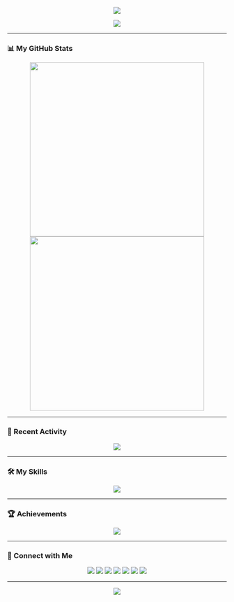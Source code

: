 <!--
MIT License

Copyright (c) 2024 ZZY1234321

Permission is hereby granted, free of charge, to any person obtaining a copy
of this software and associated documentation files (the "Software"), to deal
in the Software without restriction, including without limitation the rights
to use, copy, modify, merge, publish, distribute, sublicense, and/or sell
copies of the Software, and to permit persons to whom the Software is
furnished to do so, subject to the following conditions:

The above copyright notice and this permission notice shall be included in all
copies or substantial portions of the Software.

THE SOFTWARE IS PROVIDED "AS IS", WITHOUT WARRANTY OF ANY KIND, EXPRESS OR
IMPLIED, INCLUDING BUT NOT LIMITED TO THE WARRANTIES OF MERCHANTABILITY,
FITNESS FOR A PARTICULAR PURPOSE AND NONINFRINGEMENT. IN NO EVENT SHALL THE
AUTHORS OR COPYRIGHT HOLDERS BE LIABLE FOR ANY CLAIM, DAMAGES OR OTHER
LIABILITY, WHETHER IN AN ACTION OF CONTRACT, TORT OR OTHERWISE, ARISING FROM,
OUT OF OR IN CONNECTION WITH THE SOFTWARE OR THE USE OR OTHER DEALINGS IN THE
SOFTWARE.

Source repository: <https://github.com/ZZY1234321/ZZY1234321>
-->

<p align="center">
    <!-- Header banner -->
    <img src="https://capsule-render.vercel.app/api?type=waving&color=0:FFDEE9,100:B5FFFC&height=250&section=header&text=Hi%20There!&fontSize=75&fontColor=333&desc=Welcome%20to%20my%20GitHub!&descAlignY=65&descAlign=50" />
</p>

<p align="center">
    <!-- Typing effect -->
    <img src="https://readme-typing-svg.demolab.com?font=Roboto&size=24&pause=1000&color=0E80D3&center=true&vCenter=true&width=600&lines=I+am+ZZY1234321;Welcome+to+my+GitHub+Profile!;Explore+my+projects+below!" />
</p>

---

### 📊 My GitHub Stats

<p align="center">
    <!-- GitHub Stats -->
    <img src="https://github-readme-stats.vercel.app/api?username=ZZY1234321&theme=default&show_icons=true&hide_title=true&hide=contribs&include_all_commits=true" width="400" />
    <!-- Streak Stats -->
    <img src="https://streak-stats.demolab.com?user=ZZY1234321&theme=default&hide_border=true" width="400" />
</p>

---

### 🚀 Recent Activity

<p align="center">
    <!-- Contribution Graph -->
    <img src="https://github-readme-activity-graph.vercel.app/graph?username=ZZY1234321&theme=light&hide_border=true&area=true" />
</p>

---

### 🛠️ My Skills

<p align="center">
    <!-- Skill icons -->
    <img src="https://skillicons.dev/icons?i=python,c,cpp,html,css,rust,latex,mysql,vscode,linux" />
</p>

---

### 🏆 Achievements

<p align="center">
    <!-- Trophies -->
    <img src="https://github-profile-trophy.vercel.app/?username=ZZY1234321&theme=gruvbox&no-bg=true&no-frame=true" />
</p>

---


### 🔗 Connect with Me

<p align="center">
    <!-- Social badges -->
    <a href="https://github.com/ZZY1234321"><img src="https://img.shields.io/badge/GitHub-ZZY1234321-181717?logo=github&color=blue" /></a>
    <a href="https://gitee.com/zhangziyan123"><img src="https://img.shields.io/badge/Gitee-ZZY1234321-C71D23?logo=gitee" /></a>
    <a href="https://atomgit.com/users/guangf/projects"><img src="https://img.shields.io/badge/AtomGit-Open%20Source%20Platform-0071BC?logo=git" /></a>
    <a href="https://wakatime.com/@ZZY1234321"><img src="https://img.shields.io/badge/WakaTime-ZZY1234321-3F74C0?logo=wakatime" /></a>
    <a href="mailto:ZSDZZY2022@163.com"><img src="https://img.shields.io/badge/Email-ZSDZZY2022@163.com-D14836?logo=gmail" /></a>
    <a href="https://blog.csdn.net/qq_45651049"><img src="https://img.shields.io/badge/CSDN-qq_45651049-28B9E4?logo=csdn" /></a>
    <img src="https://komarev.com/ghpvc/?username=ZZY1234321&style=flat-square&color=blue" />
</p>

---

<p align="center">
    <!-- Footer banner -->
    <img src="https://capsule-render.vercel.app/api?type=waving&color=0:FFDEE9,100:B5FFFC&height=200&section=footer&text=Thanks%20for%20Visiting!&fontSize=40&fontColor=333" />
</p>
